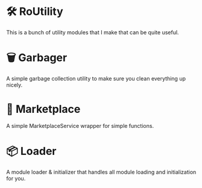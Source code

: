 # 🛠️ RoUtility
This is a bunch of utility modules that I make that can be quite useful.

# 🗑️ Garbager
A simple garbage collection utility to make sure you clean everything up nicely.

# 🏪 Marketplace
A simple MarketplaceService wrapper for simple functions.

# 📦 Loader
A module loader & initializer that handles all module loading and initialization for you.
